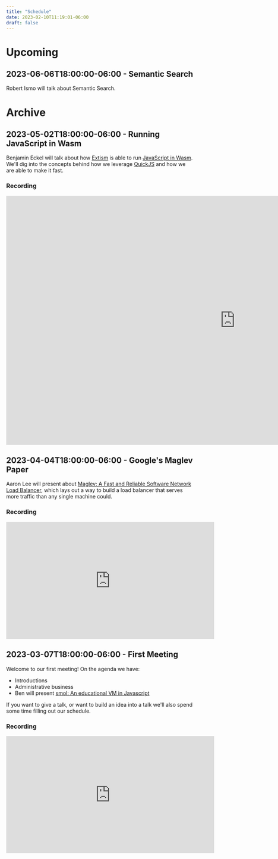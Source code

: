 ```yaml
---
title: "Schedule"
date: 2023-02-10T11:19:01-06:00
draft: false
---
```


# Upcoming

## 2023-06-06T18:00:00-06:00 - Semantic Search

Robert Ismo will talk about Semantic Search.

# Archive

## 2023-05-02T18:00:00-06:00 - Running JavaScript in Wasm

Benjamin Eckel will talk about how [Extism](https://extism.org/) is able to run [JavaScript
in Wasm](https://github.com/extism/js-pdk). We'll dig into the concepts behind how we leverage [QuickJS](https://bellard.org/quickjs/) and how
we are able to make it fast.

### Recording

<iframe width="1231" height="670" src="https://www.youtube.com/embed/cIsEbeuloD0" title="Below-C-Level May 2023: Running JavaScript in Wasm" frameborder="0" allow="accelerometer; autoplay; clipboard-write; encrypted-media; gyroscope; picture-in-picture; web-share" allowfullscreen></iframe>

## 2023-04-04T18:00:00-06:00 - Google's Maglev Paper

Aaron Lee will present about [Maglev: A Fast and Reliable Software
Network Load Balancer](https://research.google/pubs/pub44824/), which
lays out a way to build a load balancer that serves more traffic than
any single machine could.

### Recording

<iframe width="560" height="315" src="https://www.youtube.com/embed/qQdHJvW7vOQ" title="YouTube video player" frameborder="0" allow="accelerometer; autoplay; clipboard-write; encrypted-media; gyroscope; picture-in-picture; web-share" allowfullscreen></iframe>

## 2023-03-07T18:00:00-06:00 - First Meeting

Welcome to our first meeting! On the agenda we have:

- Introductions
- Administrative business
- Ben will present [smol: An educational VM in Javascript](https://github.com/bhelx/smol)

If you want to give a talk, or want to build an idea into a talk we'll
also spend some time filling out our schedule.

### Recording

<iframe width="560" height="315" src="https://www.youtube.com/embed/D7GxyHxyYA8" title="YouTube video player" frameborder="0" allow="accelerometer; autoplay; clipboard-write; encrypted-media; gyroscope; picture-in-picture; web-share" allowfullscreen></iframe>

